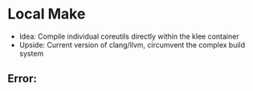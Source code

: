 # Local Make
- Idea: Compile individual coreutils directly within the klee container
- Upside: Current version of clang/llvm, circumvent the complex build system

## Error: